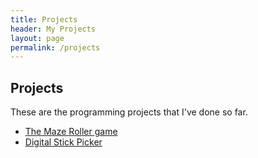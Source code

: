 ```yaml
---
title: Projects
header: My Projects
layout: page
permalink: /projects
---
```


## Projects
These are the programming projects that I've done so far.
- [The Maze Roller game](/projects/the-maze-roller-game)
- [Digital Stick Picker](/projects/digital-stick-picker)